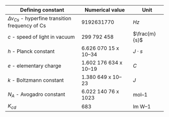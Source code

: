 | Defining constant | Numerical value       | Unit   |
|-------------------|-----------------------|--------|
| $\Delta ν_{Cs}$ - hyperfine transition frequency of Cs              | $9 192 631 770$         | $Hz$     |
| $c$ - speed of light in vacuum                 | 299 792 458           | $\frac{m}{s}$  |
| $h$ - Planck constant                 | 6.626 070 15 x 10–34  | $J\cdot s$    |
| $e$ - elementary charge                | 1.602 176 634 x 10–19 | $C$      |
| $k$ - Boltzmann constant                | 1.380 649 x 10–23     | $J$  |
| $N_{A}$ - Avogadro constant                | 6.022 140 76 x 1023   | mol–1  |
| $K_{cd}$               | 683                   | lm W–1 |
